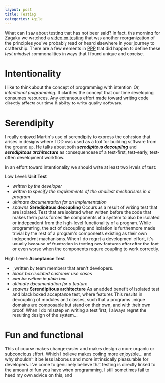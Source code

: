 ```yaml
---
layout: post
title: Testing
categories: Agile
---
```


What can I say about testing that has not been said? In fact, this morning for Zagaku we watched a [video on testing](https://www.youtube.com/watch?v=n6Nde8TgB2Y) that was another reorganization of the principles you've probably read or heard elsewhere in your journey to craftership. There are a few elements in [PPP](https://www.amazon.com/Software-Development-Principles-Patterns-Practices/dp/0135974445) that did happen to define these _test mindset_ commonalities in ways that I found unique and concise.

# Intentionality
I like to think about the concept of programming with intention. Or, _intentional programming_. It clarifies the concept that our time developing consumes resources. Any extraneous effort made toward writing code directly affects our time & ability to write quality software.  

# Serendipity

I really enjoyed Martin's use of serendipity to express the cohesion that arises in designs where TDD was used as a tool for building software from the ground up.  He talks about both _**seredipitous decoupling**_ and _**seredipitous architecture**_ as consequencese of a test-first, test-early, test-often development workflow.  

In an effort toward intentionality we should write at least two levels of test:

Low Level:
**Unit Test**
- _written by the developer_
- _written to specify the requirements of the smallest mechanisms in a program_
- _ultimate documentation for an implementation_
- _spawns_ **Seredipitous decoupling**
Occurs as a result of writing test that are isolated.  Test that are isolated when written before the code that makes them pass forces the components of a system to also be isolated or independent from the high-level functionality of a program. While programming, the act of decoupling and isolation is furthermore made trivial by the rest of a program's components existing as their own independent machanisms. When I do regret a development effort, it's usually because of frustration in testing new features after after the fact or even worse when the components require coupling to work correctly.  


High Level:
**Acceptance Test**
- _written by team members that aren't developers.
- _black box isolated customer use cases_ 
- _can be written in plain text_  
- _ultimate documentation for a feature_
- _spawns_ **Serendipitous architecture**
As an added benefit of isolated test and black boxed acceptance test, where features 
This results in decoupling of modules and classes, such that a programs unique domains are composable but stand on their own, and with their own proof.  When I do misstep on writing a test first, I always regret the resulting design of the system...

# Fun and functional
This of course makes change easier and makes design a more organic or subconcious effort. Which I believe makes coding more enjoyable... and why shouldn't it be less laborous and more intrinsically pleasurable for developers.  I've come to genuinely believe that testing is directly linked to the amount of fun you have when programming.  I still sometimes fail to heed my own advice on this, and 